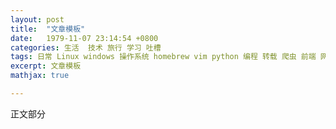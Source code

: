 ```yaml
---
layout: post
title:  "文章模板"
date:   1979-11-07 23:14:54 +0800
categories: 生活  技术 旅行 学习 吐槽
tags: 日常 Linux windows 操作系统 homebrew vim python 编程 转载 爬虫 前端 网络 CSS java C/C++ 
excerpt: 文章模板		
mathjax: true

---
```






正文部分